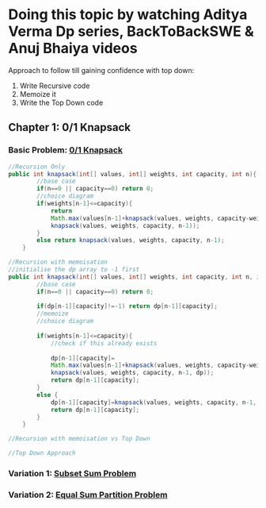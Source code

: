 # Doing this topic by watching Aditya Verma Dp series, BackToBackSWE & Anuj Bhaiya videos
Approach to follow till gaining confidence with top down:
<br>
1) Write Recursive code<br>
2) Memoize it<br>
3) Write the Top Down code<br>
## Chapter 1: 0/1 Knapsack
### Basic Problem: [0/1 Knapsack](https://www.interviewbit.com/problems/0-1-knapsack/)
```java
//Recursion Only
public int knapsack(int[] values, int[] weights, int capacity, int n){
        //base case
        if(n==0 || capacity==0) return 0;
        //choice diagram
        if(weights[n-1]<=capacity){
            return 
            Math.max(values[n-1]+knapsack(values, weights, capacity-weights[n-1], n-1), 
            knapsack(values, weights, capacity, n-1));
        }
        else return knapsack(values, weights, capacity, n-1);
    }
```
```java
//Recursion with memoisation
//initialise the dp array to -1 first
public int knapsack(int[] values, int[] weights, int capacity, int n, int dp[][]){
        //base case
        if(n==0 || capacity==0) return 0;
        
        if(dp[n-1][capacity]!=-1) return dp[n-1][capacity];
        //memoize
        //choice diagram
        
        if(weights[n-1]<=capacity){
            //check if this already exists
            
            dp[n-1][capacity]=
            Math.max(values[n-1]+knapsack(values, weights, capacity-weights[n-1], n-1, dp), 
            knapsack(values, weights, capacity, n-1, dp));
            return dp[n-1][capacity];
        }
        else {
            dp[n-1][capacity]=knapsack(values, weights, capacity, n-1, dp);
            return dp[n-1][capacity];
        }
    }
```
```java
//Recursion with memoisation vs Top Down
```
```java
//Top Down Approach
```
### Variation 1: [Subset Sum Problem](https://www.interviewbit.com/problems/subset-sum-problem/)
### Variation 2: [Equal Sum Partition Problem]()
